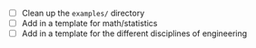 - [ ] Clean up the `examples/` directory
- [ ] Add in a template for math/statistics
- [ ] Add in a template for the different disciplines of engineering
